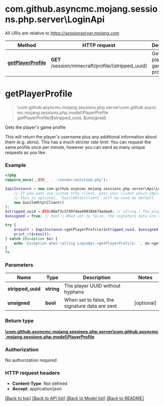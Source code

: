 # com.github.asyncmc.mojang.sessions.php.server\LoginApi

All URIs are relative to *https://sessionserver.mojang.com*

Method | HTTP request | Description
------------- | ------------- | -------------
[**getPlayerProfile**](LoginApi.md#getPlayerProfile) | **GET** /session/minecraft/profile/{stripped_uuid} | Gets the player&#39;s game profile


# **getPlayerProfile**
> \com.github.asyncmc.mojang.sessions.php.server\com.github.asyncmc.mojang.sessions.php.model\PlayerProfile getPlayerProfile($stripped_uuid, $unsigned)

Gets the player's game profile

This will return the player's username plus any additional information about them (e.g. skins). This has a much stricter rate limit: You can request the same profile once per minute, however you can send as many unique requests as you like.

### Example
```php
<?php
require_once(__DIR__ . '/vendor/autoload.php');

$apiInstance = new com.github.asyncmc.mojang.sessions.php.server\Api\LoginApi(
    // If you want use custom http client, pass your client which implements `GuzzleHttp\ClientInterface`.
    // This is optional, `GuzzleHttp\Client` will be used as default.
    new GuzzleHttp\Client()
);
$stripped_uuid = 853c80ef3c3749fdaa49938b674adae6; // string | The player UUID without hyphens
$unsigned = True; // bool | When set to false, the signature data are sent

try {
    $result = $apiInstance->getPlayerProfile($stripped_uuid, $unsigned);
    print_r($result);
} catch (Exception $e) {
    echo 'Exception when calling LoginApi->getPlayerProfile: ', $e->getMessage(), PHP_EOL;
}
?>
```

### Parameters

Name | Type | Description  | Notes
------------- | ------------- | ------------- | -------------
 **stripped_uuid** | **string**| The player UUID without hyphens |
 **unsigned** | **bool**| When set to false, the signature data are sent | [optional]

### Return type

[**\com.github.asyncmc.mojang.sessions.php.server\com.github.asyncmc.mojang.sessions.php.model\PlayerProfile**](../Model/PlayerProfile.md)

### Authorization

No authorization required

### HTTP request headers

 - **Content-Type**: Not defined
 - **Accept**: application/json

[[Back to top]](#) [[Back to API list]](../../README.md#documentation-for-api-endpoints) [[Back to Model list]](../../README.md#documentation-for-models) [[Back to README]](../../README.md)

